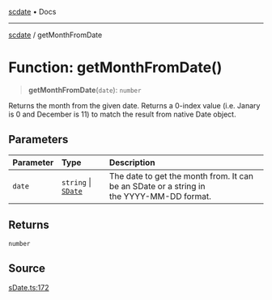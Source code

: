 [scdate](../README.md) • Docs

---

[scdate](../README.md) / getMonthFromDate

# Function: getMonthFromDate()

> **getMonthFromDate**(`date`): `number`

Returns the month from the given date. Returns a 0-index value (i.e. Janary
is 0 and December is 11) to match the result from native Date object.

## Parameters

| Parameter | Type                                       | Description                                                                                   |
| :-------- | :----------------------------------------- | :-------------------------------------------------------------------------------------------- |
| `date`    | `string` \| [`SDate`](../classes/SDate.md) | The date to get the month from. It can be an SDate or a string in<br />the YYYY-MM-DD format. |

## Returns

`number`

## Source

[sDate.ts:172](https://github.com/ericvera/scdate/blob/26a0ee551696abb8d0e853bcc8b83fccd84ac8ae/src/sDate.ts#L172)
